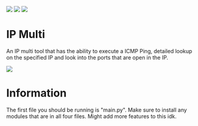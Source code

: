 ![](https://img.shields.io/github/watchers/9xw/ip-multi?style=social) ![](https://img.shields.io/github/stars/9xw/ip-multi?style=social) ![](https://img.shields.io/github/forks/9xw/ip-multi?style=social)

# IP Multi
An IP multi tool that has the ability to execute a ICMP Ping, detailed lookup on the specified IP and look into the ports that are open in the IP.

![](https://media.discordapp.net/attachments/779128625445863474/818258031937978368/unknown.png)

# Information
The first file you should be running is "main.py". Make sure to install any modules that are in all four files. Might add more features to this idk.
